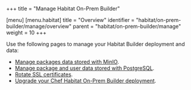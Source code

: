 +++
title = "Manage Habitat On-Prem Builder"

[menu]
  [menu.habitat]
    title = "Overview"
    identifier = "habitat/on-prem-builder/manage/overview"
    parent = "habitat/on-prem-builder/manage"
    weight = 10
+++

Use the following pages to manage your Habitat Builder deployment and data:

- [Manage packages data stored with MinIO](minio).
- [Manage package and user data stored with PostgreSQL](postgres).
- [Rotate SSL certificates](ssl_cert_rotation).
- [Upgrade your Chef Habitat On-Prem Builder deployment](upgrade).
